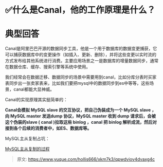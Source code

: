 # ✅什么是Canal，他的工作原理是什么？

# 典型回答


Canal是阿里巴巴开源的数据同步工具，他是一个用于数据库的数据变更捕获，它可以捕获数据库中的变更操作（如插入、更新、删除），并将这些变更以实时流的方式发布给其他系统进行消费。主要应用场景之一是数据库的增量数据同步，通常在数据仓库、缓存、搜索引擎等系统中使用。



我们经常会在数据迁移、数据同步的场景中需要用到canal，比如分库分表时买家表同步出一张卖家表来，比如我们要把mysql中的数据同步到es中等等，这些场景，canal都能大显神威。



Canal的实现原理其实挺简单的：

<font style="color:rgb(31, 35, 40);"></font>

**<font style="color:rgb(31, 35, 40);">Canal会模拟 MySQL slave 的交互协议，把自己伪装成为一个 MySQL slave ，向 MySQL master 发送dump 协议，MySQL master 收到 dump 请求后，会被这个伪装的slave ( canal )拉取这些 binlog ，canal 把 binlog 解析成流，然后对接到各个后续的消费者中，如ES、数据库等。</font>**

<font style="color:rgb(31, 35, 40);"></font>

<font style="color:rgb(31, 35, 40);">MySQL主从复制占坑：</font>

<font style="color:rgb(31, 35, 40);"></font>

[MySQL主从复制的过程](https://www.yuque.com/hollis666/xkm7k3/hoi4ql)



> 原文: <https://www.yuque.com/hollis666/xkm7k3/qpwdviov4dvaxg4c>